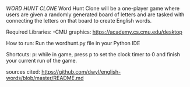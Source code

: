 *WORD HUNT CLONE*
Word Hunt Clone will be a one-player game where users are given a randomly generated board of letters and are tasked with connecting the letters on that board to create English words.

Required Libraries: 
-CMU graphics: https://academy.cs.cmu.edu/desktop

How to run: Run the wordhunt.py file in your Python IDE

Shortcuts:
p: while in game, press p to set the clock timer to 0 and finish your current run of the game.

sources cited:
https://github.com/dwyl/english-words/blob/master/README.md
